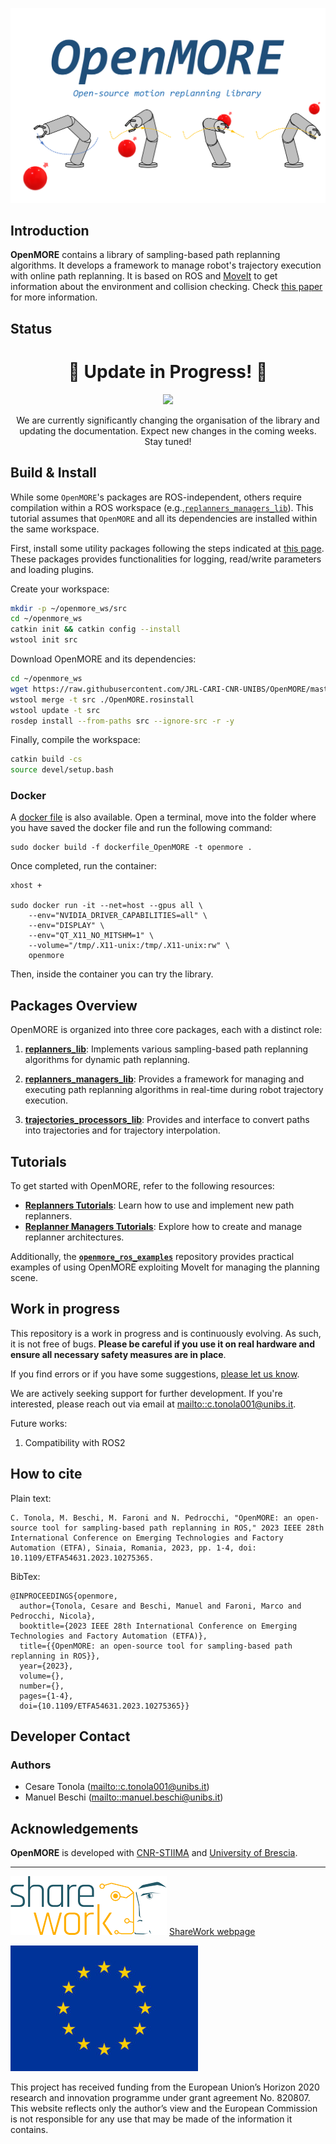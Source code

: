 ![](Documentation/logo_blue.png?raw=true)

## Introduction
**OpenMORE** contains a library of sampling-based path replanning algorithms. It develops a framework to manage robot's trajectory execution with online path replanning. It is based on ROS and [MoveIt](https://moveit.github.io/moveit_tutorials/) to get information about the environment and collision checking. Check [this paper](https://ieeexplore.ieee.org/abstract/document/10275365) for more information.

## Status
<h1 align="center">🚧 Update in Progress! 🚧</h1>
<p align="center">
  <img src="https://img.shields.io/badge/Status-Updating-blue?style=for-the-badge&logo=github">
</p>
<p align="center">
    We are currently significantly changing the organisation of the library and updating the documentation. Expect new changes in the coming weeks. Stay tuned!
</p>


## Build & Install
While some `OpenMORE`'s packages are ROS-independent, others require compilation within a ROS workspace (e.g.,[`replanners_managers_lib`](https://github.com/JRL-CARI-CNR-UNIBS/replanners_managers_lib)). This tutorial assumes that `OpenMORE` and all its dependencies are installed within the same workspace.

First, install some utility packages following the steps indicated at [this page](https://github.com/JRL-CARI-CNR-UNIBS/cnr_common). These packages provides functionalities for logging, read/write parameters and loading plugins.

Create your workspace:
```bash
mkdir -p ~/openmore_ws/src
cd ~/openmore_ws
catkin init && catkin config --install
wstool init src
```
Download OpenMORE and its dependencies:
```bash
cd ~/openmore_ws
wget https://raw.githubusercontent.com/JRL-CARI-CNR-UNIBS/OpenMORE/master/OpenMORE.rosinstall
wstool merge -t src ./OpenMORE.rosinstall
wstool update -t src
rosdep install --from-paths src --ignore-src -r -y
```
Finally, compile the workspace:
```bash
catkin build -cs
source devel/setup.bash
```
### Docker
A [docker file](https://github.com/JRL-CARI-CNR-UNIBS/OpenMORE/blob/master/dockerfile_OpenMORE) is also available. Open a terminal, move into the folder where you have saved the docker file and run the following command:
```
sudo docker build -f dockerfile_OpenMORE -t openmore .
```
Once completed, run the container:
```
xhost + 

sudo docker run -it --net=host --gpus all \
    --env="NVIDIA_DRIVER_CAPABILITIES=all" \
    --env="DISPLAY" \
    --env="QT_X11_NO_MITSHM=1" \
    --volume="/tmp/.X11-unix:/tmp/.X11-unix:rw" \
    openmore
```
Then, inside the container you can try the library.

## Packages Overview
OpenMORE is organized into three core packages, each with a distinct role:

1. **[replanners_lib](https://github.com/JRL-CARI-CNR-UNIBS/replanners_lib)**: Implements various sampling-based path replanning algorithms for dynamic path replanning.

2. **[replanners_managers_lib](https://github.com/JRL-CARI-CNR-UNIBS/replanners_managers_lib)**: Provides a framework for managing and executing path replanning algorithms in real-time during robot trajectory execution.

3. **[trajectories_processors_lib](https://github.com/JRL-CARI-CNR-UNIBS/trajectories_processors_lib)**: Provides and interface to convert paths into trajectories and for trajectory interpolation.

## Tutorials
To get started with OpenMORE, refer to the following resources:

- **[Replanners Tutorials](https://github.com/JRL-CARI-CNR-UNIBS/replanners_lib/blob/master/README.md)**: Learn how to use and implement new path replanners.
- **[Replanner Managers Tutorials](https://github.com/JRL-CARI-CNR-UNIBS/replanners_managers_lib/blob/master/README.md)**: Explore how to create and manage replanner architectures.

Additionally, the **[`openmore_ros_examples`](https://github.com/JRL-CARI-CNR-UNIBS/openmore_ros_examples)** repository provides practical examples of using OpenMORE exploiting MoveIt for managing the planning scene.

## Work in progress
This repository is a work in progress and is continuously evolving. As such, it is not free of bugs.
 **Please be careful if you use it on real hardware and ensure all necessary safety measures are in place**.

If you find errors or if you have some suggestions, [please let us know](https://github.com/JRL-CARI-CNR-UNIBS/OpenMORE/issues).

We are actively seeking support for further development. If you're interested, please reach out via email at <mailto::c.tonola001@unibs.it>.

Future works:
1. Compatibility with ROS2

## How to cite
Plain text:
```
C. Tonola, M. Beschi, M. Faroni and N. Pedrocchi, "OpenMORE: an open-source tool for sampling-based path replanning in ROS," 2023 IEEE 28th International Conference on Emerging Technologies and Factory Automation (ETFA), Sinaia, Romania, 2023, pp. 1-4, doi: 10.1109/ETFA54631.2023.10275365.
```

BibTex:
```
@INPROCEEDINGS{openmore,
  author={Tonola, Cesare and Beschi, Manuel and Faroni, Marco and Pedrocchi, Nicola},
  booktitle={2023 IEEE 28th International Conference on Emerging Technologies and Factory Automation (ETFA)}, 
  title={{OpenMORE: an open-source tool for sampling-based path replanning in ROS}}, 
  year={2023},
  volume={},
  number={},
  pages={1-4},
  doi={10.1109/ETFA54631.2023.10275365}} 
```

## Developer Contact
### **Authors**
- Cesare Tonola (<mailto::c.tonola001@unibs.it>)
- Manuel Beschi (<mailto::manuel.beschi@unibs.it>)

## Acknowledgements
**OpenMORE** is developed with [CNR-STIIMA](http://www.stiima.cnr.it/) and [University of Brescia](https://www.unibs.it/en).

***

![EC-H2020](Documentation/Sharework.png) [ShareWork webpage](https://sharework-project.eu/)

![EC-H2020](Documentation/flag_yellow.jpg)

This project has received funding from the European Union’s Horizon 2020 research and innovation programme under grant agreement No. 820807.
This website reflects only the author’s view and the European Commission is not responsible for any use that may be made of the information it contains.

